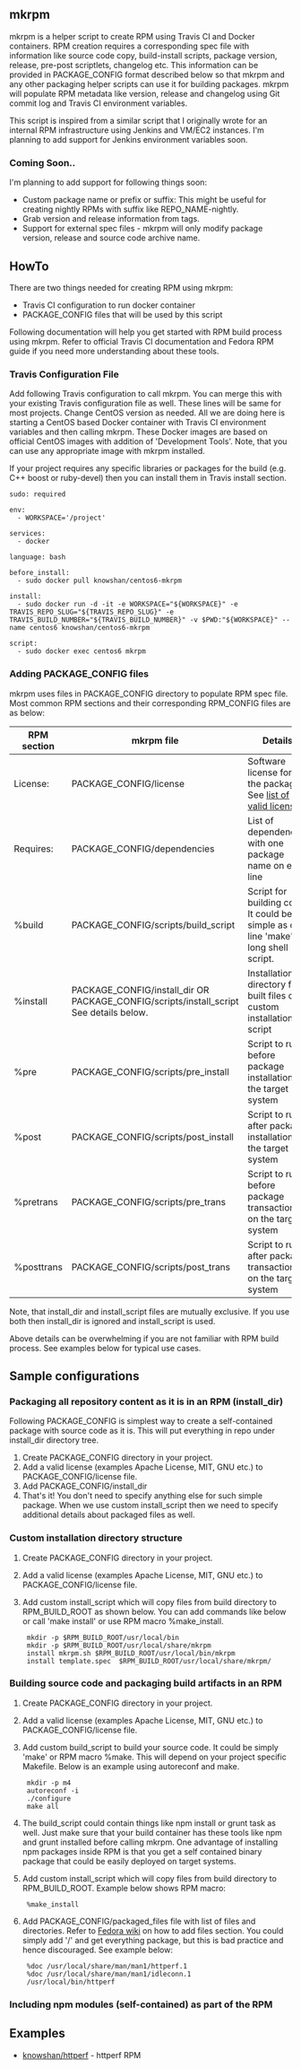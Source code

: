 ## mkrpm
mkrpm is a helper script to create RPM using Travis CI and Docker containers. RPM creation requires a corresponding spec file with information like source code copy, build-install scripts,  package version, release, pre-post scriptlets, changelog etc.  This information can be provided in PACKAGE_CONFIG format described below so that mkrpm and any other packaging helper scripts can use it for building packages. mkrpm will populate RPM metadata like version, release and changelog using Git commit log and Travis CI environment variables.

This script is inspired from a similar script that I originally wrote for an internal RPM infrastructure using Jenkins and VM/EC2 instances. I'm planning to add support for Jenkins environment variables soon.

### Coming Soon..
I'm planning to add support for following things soon:
 * Custom package name or prefix or suffix: This might be useful for creating nightly RPMs with suffix like REPO_NAME-nightly.
 * Grab version and release information from tags.
 * Support for external spec files - mkrpm will only modify package version, release and source code archive name.


## HowTo
There are two things needed for creating RPM using mkrpm:
 * Travis CI configuration to run docker container
 * PACKAGE_CONFIG files that will be used by this script

Following documentation will help you get started with RPM build process using mkrpm. Refer to official Travis CI documentation and Fedora RPM guide if you need more understanding about these tools.

### Travis Configuration File
Add following Travis configuration to call mkrpm. You can merge this with your existing Travis configuration file as well. These lines will be same for most projects. Change CentOS version as needed. All we are doing here is starting a CentOS based Docker container with Travis CI environment variables and then calling mkrpm. These Docker images are based on official CentOS images with addition of 'Development Tools'. Note, that you can use any appropriate image with mkrpm installed.

If your project requires any specific libraries or packages for the build (e.g. C++ boost or ruby-devel) then you can install them in Travis install section.


	sudo: required

	env:
	  - WORKSPACE='/project'

	services:
	  - docker

	language: bash

	before_install:
	  - sudo docker pull knowshan/centos6-mkrpm

	install:
	  - sudo docker run -d -it -e WORKSPACE="${WORKSPACE}" -e TRAVIS_REPO_SLUG="${TRAVIS_REPO_SLUG}" -e TRAVIS_BUILD_NUMBER="${TRAVIS_BUILD_NUMBER}" -v $PWD:"${WORKSPACE}" --name centos6 knowshan/centos6-mkrpm

	script:
	  - sudo docker exec centos6 mkrpm



### Adding PACKAGE_CONFIG files
mkrpm uses files in PACKAGE_CONFIG directory to populate RPM spec file. Most common RPM sections and their corresponding RPM\_CONFIG files are as below:

| RPM section     | mkrpm file    | Details |
| ------------    | -----------   | ------- |     
| License:        | PACKAGE_CONFIG/license | Software license for the package. See [list of valid licenses](https://fedoraproject.org/wiki/ParagNemade/CommonRpmlintErrors#invalid-license). 
| Requires:       | PACKAGE_CONFIG/dependencies | List of dependencies with one package name on each line |
| %build          | PACKAGE_CONFIG/scripts/build_script | Script for building code. It could be as simple as one line 'make' or long shell script. |
| %install        | PACKAGE_CONFIG/install_dir OR <br> PACKAGE_CONFIG/scripts/install_script <br> See details below. | Installation directory for built files or custom installation script |
| %pre            | PACKAGE_CONFIG/scripts/pre_install | Script to run before package installation on the target system |
| %post           | PACKAGE_CONFIG/scripts/post_install | Script to run after package installation on the target system |
| %pretrans       | PACKAGE_CONFIG/scripts/pre_trans | Script to run before package transaction on the target system |
| %posttrans      | PACKAGE_CONFIG/scripts/post_trans | Script to run after package transaction on the target system |


Note, that install_dir and install_script files are mutually exclusive. If you use both then install_dir is ignored and install_script is used.

Above details can be overwhelming if you are not familiar with RPM build process. See examples below for typical use cases.

## Sample configurations
### Packaging all repository content as it is in an RPM (install_dir)
Following PACKAGE_CONFIG is simplest way to create a self-contained package with source code as it is. This will put everything in repo under install_dir directory tree.

1. Create PACKAGE_CONFIG directory in your project.
2. Add a valid license (examples Apache License, MIT, GNU etc.) to PACKAGE_CONFIG/license file.
3. Add PACKAGE_CONFIG/install_dir
4. That's it! You don't need to specify anything else for such simple package. When we use custom install_script then we need to specify additional details about packaged files as well.


### Custom installation directory structure
1. Create PACKAGE_CONFIG directory in your project.
2. Add a valid license (examples Apache License, MIT, GNU etc.) to PACKAGE_CONFIG/license file.
3. Add custom install_script which will copy files from build directory to RPM_BUILD_ROOT as shown below. You can add commands like below or call 'make install' or use RPM macro %make_install.

		mkdir -p $RPM_BUILD_ROOT/usr/local/bin
		mkdir -p $RPM_BUILD_ROOT/usr/local/share/mkrpm
		install mkrpm.sh $RPM_BUILD_ROOT/usr/local/bin/mkrpm
		install template.spec  $RPM_BUILD_ROOT/usr/local/share/mkrpm/
		

### Building source code and packaging build artifacts in an RPM
1. Create PACKAGE_CONFIG directory in your project.
2. Add a valid license (examples Apache License, MIT, GNU etc.) to PACKAGE_CONFIG/license file.
3. Add custom build_script to build your source code. It could be simply 'make' or RPM macro %make. This will depend on your project specific Makefile. Below is an example using autoreconf and make.

        mkdir -p m4
        autoreconf -i
        ./configure
        make all

4. The build_script could contain things like npm install or grunt task as well. Just make sure that your build container has these tools like npm and grunt installed before calling mkrpm. One advantage of installing npm packages inside RPM is that you get a self contained binary package that could be easily deployed on target systems.
5. Add custom install_script which will copy files from build directory to RPM_BUILD_ROOT. Example below shows RPM macro:

        %make_install

6. Add PACKAGE_CONFIG/packaged_files file with list of files and directories. Refer to [Fedora wiki](https://fedoraproject.org/wiki/How_to_create_an_RPM_package#.25files_section) on how to add files section. You could simply add '/' and get everything package, but this is bad practice and hence discouraged. See example below:

        %doc /usr/local/share/man/man1/httperf.1
        %doc /usr/local/share/man/man1/idleconn.1
        /usr/local/bin/httperf

### Including npm modules (self-contained) as part of the RPM

## Examples
 * [knowshan/httperf](https://github.com/knowshan/httperf) - httperf RPM

